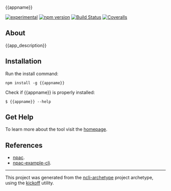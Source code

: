 {{appname}}

[![experimental](http://badges.github.io/stability-badges/dist/experimental.svg)](http://github.com/badges/stability-badges)
[![npm version][npm-badge]][npm-url]
[![Build Status][travis-badge]][travis-url]
[![Coveralls][BadgeCoveralls]][Coveralls]

## About

{{app_description}}

## Installation

Run the install command:

    npm install -g {{appname}}

Check if {{appname}} is properly installed:

    $ {{appname}} --help

## Get Help

To learn more about the tool visit the [homepage](http://{{author_github_account}}.github.io/{{appname}}/).

## References

- [npac](http://tombenke.github.io/npac).
- [npac-example-cli](http://tombenke.github.io/npac-example-cli).

---

This project was generated from the [ncli-archetype](https://github.com/tombenke/ncli-archetype)
project archetype, using the [kickoff](https://github.com/tombenke/kickoff) utility.

[npm-badge]: https://badge.fury.io/js/{{project_name}}.svg
[npm-url]: https://badge.fury.io/js/{{project_name}}
[travis-badge]: https://api.travis-ci.org/{{github_account}}/{{project_name}}.svg
[travis-url]: https://travis-ci.org/{{github_account}}/{{project_name}}
[Coveralls]: https://coveralls.io/github/{{github_account}}/{{project_name}}?branch=master
[BadgeCoveralls]: https://coveralls.io/repos/github/{{github_account}}/{{project_name}}/badge.svg?branch=master
